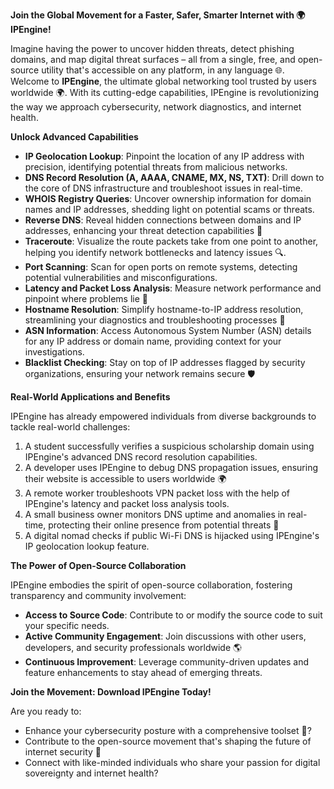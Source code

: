 **Join the Global Movement for a Faster, Safer, Smarter Internet with 🌍 IPEngine!**

Imagine having the power to uncover hidden threats, detect phishing domains, and map digital threat surfaces – all from a single, free, and open-source utility that's accessible on any platform, in any language 🌐. Welcome to **IPEngine**, the ultimate global networking tool trusted by users worldwide 🌍. With its cutting-edge capabilities, IPEngine is revolutionizing the way we approach cybersecurity, network diagnostics, and internet health.

**Unlock Advanced Capabilities**

*   **IP Geolocation Lookup**: Pinpoint the location of any IP address with precision, identifying potential threats from malicious networks.
*   **DNS Record Resolution (A, AAAA, CNAME, MX, NS, TXT)**: Drill down to the core of DNS infrastructure and troubleshoot issues in real-time.
*   **WHOIS Registry Queries**: Uncover ownership information for domain names and IP addresses, shedding light on potential scams or threats.
*   **Reverse DNS**: Reveal hidden connections between domains and IP addresses, enhancing your threat detection capabilities 🚀
*   **Traceroute**: Visualize the route packets take from one point to another, helping you identify network bottlenecks and latency issues 🔍.
*   **Port Scanning**: Scan for open ports on remote systems, detecting potential vulnerabilities and misconfigurations.
*   **Latency and Packet Loss Analysis**: Measure network performance and pinpoint where problems lie 📡
*   **Hostname Resolution**: Simplify hostname-to-IP address resolution, streamlining your diagnostics and troubleshooting processes 🔌
*   **ASN Information**: Access Autonomous System Number (ASN) details for any IP address or domain name, providing context for your investigations.
*   **Blacklist Checking**: Stay on top of IP addresses flagged by security organizations, ensuring your network remains secure 🛡️

**Real-World Applications and Benefits**

IPEngine has already empowered individuals from diverse backgrounds to tackle real-world challenges:

1.  A student successfully verifies a suspicious scholarship domain using IPEngine's advanced DNS record resolution capabilities.
2.  A developer uses IPEngine to debug DNS propagation issues, ensuring their website is accessible to users worldwide 🌍
3.  A remote worker troubleshoots VPN packet loss with the help of IPEngine's latency and packet loss analysis tools.
4.  A small business owner monitors DNS uptime and anomalies in real-time, protecting their online presence from potential threats 👥
5.  A digital nomad checks if public Wi-Fi DNS is hijacked using IPEngine's IP geolocation lookup feature.

**The Power of Open-Source Collaboration**

IPEngine embodies the spirit of open-source collaboration, fostering transparency and community involvement:

*   **Access to Source Code**: Contribute to or modify the source code to suit your specific needs.
*   **Active Community Engagement**: Join discussions with other users, developers, and security professionals worldwide 🌎
*   **Continuous Improvement**: Leverage community-driven updates and feature enhancements to stay ahead of emerging threats.

**Join the Movement: Download IPEngine Today!**

Are you ready to:

*   Enhance your cybersecurity posture with a comprehensive toolset 🔐?
*   Contribute to the open-source movement that's shaping the future of internet security 🌟
*   Connect with like-minded individuals who share your passion for digital sovereignty and internet health?